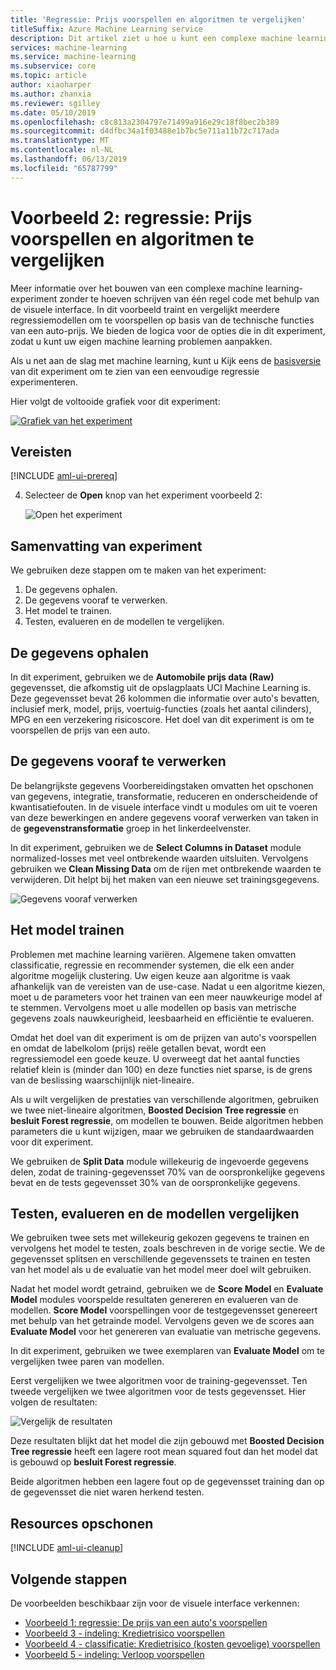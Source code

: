 ```yaml
---
title: 'Regressie: Prijs voorspellen en algoritmen te vergelijken'
titleSuffix: Azure Machine Learning service
description: Dit artikel ziet u hoe u kunt een complexe machine learning-experiment bouwen zonder te hoeven schrijven van één regel code met behulp van de visuele interface. Meer informatie over het trainen en te vergelijken van meerdere regressiemodellen om te voorspellen op basis van technische functies van een auto-prijs
services: machine-learning
ms.service: machine-learning
ms.subservice: core
ms.topic: article
author: xiaoharper
ms.author: zhanxia
ms.reviewer: sgilley
ms.date: 05/10/2019
ms.openlocfilehash: c8c813a2304797e71499a916e29c18f8bec2b389
ms.sourcegitcommit: d4dfbc34a1f03488e1b7bc5e711a11b72c717ada
ms.translationtype: MT
ms.contentlocale: nl-NL
ms.lasthandoff: 06/13/2019
ms.locfileid: "65787799"
---
```

# <a name="sample-2---regression-predict-price-and-compare-algorithms"></a>Voorbeeld 2: regressie: Prijs voorspellen en algoritmen te vergelijken

Meer informatie over het bouwen van een complexe machine learning-experiment zonder te hoeven schrijven van één regel code met behulp van de visuele interface. In dit voorbeeld traint en vergelijkt meerdere regressiemodellen om te voorspellen op basis van de technische functies van een auto-prijs. We bieden de logica voor de opties die in dit experiment, zodat u kunt uw eigen machine learning problemen aanpakken.

Als u net aan de slag met machine learning, kunt u Kijk eens de [basisversie](ui-sample-regression-predict-automobile-price-basic.md) van dit experiment om te zien van een eenvoudige regressie experimenteren.

Hier volgt de voltooide grafiek voor dit experiment:

[![Grafiek van het experiment](media/ui-sample-regression-predict-automobile-price-compare-algorithms/graph.png)](media/ui-sample-classification-predict-credit-risk-cost-sensitive/graph.png#lightbox)

## <a name="prerequisites"></a>Vereisten

[!INCLUDE [aml-ui-prereq](../../../includes/aml-ui-prereq.md)]

4. Selecteer de **Open** knop van het experiment voorbeeld 2:

    ![Open het experiment](media/ui-sample-regression-predict-automobile-price-compare-algorithms/open-sample2.png)

## <a name="experiment-summary"></a>Samenvatting van experiment

We gebruiken deze stappen om te maken van het experiment:

1. De gegevens ophalen.
1. De gegevens vooraf te verwerken.
1. Het model te trainen.
1. Testen, evalueren en de modellen te vergelijken.

## <a name="get-the-data"></a>De gegevens ophalen

In dit experiment, gebruiken we de **Automobile prijs data (Raw)** gegevensset, die afkomstig uit de opslagplaats UCI Machine Learning is. Deze gegevensset bevat 26 kolommen die informatie over auto's bevatten, inclusief merk, model, prijs, voertuig-functies (zoals het aantal cilinders), MPG en een verzekering risicoscore. Het doel van dit experiment is om te voorspellen de prijs van een auto.

## <a name="pre-process-the-data"></a>De gegevens vooraf te verwerken

De belangrijkste gegevens Voorbereidingstaken omvatten het opschonen van gegevens, integratie, transformatie, reduceren en onderscheidende of kwantisatiefouten. In de visuele interface vindt u modules om uit te voeren van deze bewerkingen en andere gegevens vooraf verwerken van taken in de **gegevenstransformatie** groep in het linkerdeelvenster.

In dit experiment, gebruiken we de **Select Columns in Dataset** module normalized-losses met veel ontbrekende waarden uitsluiten. Vervolgens gebruiken we **Clean Missing Data** om de rijen met ontbrekende waarden te verwijderen. Dit helpt bij het maken van een nieuwe set trainingsgegevens.

![Gegevens vooraf verwerken](media/ui-sample-regression-predict-automobile-price-compare-algorithms/data-processing.png)

## <a name="train-the-model"></a>Het model trainen

Problemen met machine learning variëren. Algemene taken omvatten classificatie, regressie en recommender systemen, die elk een ander algoritme mogelijk clustering. Uw eigen keuze aan algoritme is vaak afhankelijk van de vereisten van de use-case. Nadat u een algoritme kiezen, moet u de parameters voor het trainen van een meer nauwkeurige model af te stemmen. Vervolgens moet u alle modellen op basis van metrische gegevens zoals nauwkeurigheid, leesbaarheid en efficiëntie te evalueren.

Omdat het doel van dit experiment is om de prijzen van auto's voorspellen en omdat de labelkolom (prijs) reële getallen bevat, wordt een regressiemodel een goede keuze. U overweegt dat het aantal functies relatief klein is (minder dan 100) en deze functies niet sparse, is de grens van de beslissing waarschijnlijk niet-lineaire.

Als u wilt vergelijken de prestaties van verschillende algoritmen, gebruiken we twee niet-lineaire algoritmen, **Boosted Decision Tree regressie** en **besluit Forest regressie**, om modellen te bouwen. Beide algoritmen hebben parameters die u kunt wijzigen, maar we gebruiken de standaardwaarden voor dit experiment.

We gebruiken de **Split Data** module willekeurig de ingevoerde gegevens delen, zodat de training-gegevensset 70% van de oorspronkelijke gegevens bevat en de tests gegevensset 30% van de oorspronkelijke gegevens.

## <a name="test-evaluate-and-compare-the-models"></a>Testen, evalueren en de modellen vergelijken

We gebruiken twee sets met willekeurig gekozen gegevens te trainen en vervolgens het model te testen, zoals beschreven in de vorige sectie. We de gegevensset splitsen en verschillende gegevenssets te trainen en testen van het model als u de evaluatie van het model meer doel wilt gebruiken.

Nadat het model wordt getraind, gebruiken we de **Score Model** en **Evaluate Model** modules voorspelde resultaten genereren en evalueren van de modellen. **Score Model** voorspellingen voor de testgegevensset genereert met behulp van het getrainde model. Vervolgens geven we de scores aan **Evaluate Model** voor het genereren van evaluatie van metrische gegevens.

In dit experiment, gebruiken we twee exemplaren van **Evaluate Model** om te vergelijken twee paren van modellen.

Eerst vergelijken we twee algoritmen voor de training-gegevensset.
Ten tweede vergelijken we twee algoritmen voor de tests gegevensset.
Hier volgen de resultaten:

![Vergelijk de resultaten](media/ui-sample-regression-predict-automobile-price-compare-algorithms/result.png)

Deze resultaten blijkt dat het model die zijn gebouwd met **Boosted Decision Tree regressie** heeft een lagere root mean squared fout dan het model dat is gebouwd op **besluit Forest regressie**.

Beide algoritmen hebben een lagere fout op de gegevensset training dan op de gegevensset die niet waren herkend testen.

## <a name="clean-up-resources"></a>Resources opschonen

[!INCLUDE [aml-ui-cleanup](../../../includes/aml-ui-cleanup.md)]

## <a name="next-steps"></a>Volgende stappen

De voorbeelden beschikbaar zijn voor de visuele interface verkennen:

- [Voorbeeld 1: regressie: De prijs van een auto's voorspellen](ui-sample-regression-predict-automobile-price-basic.md)
- [Voorbeeld 3 - indeling: Kredietrisico voorspellen](ui-sample-classification-predict-credit-risk-basic.md)
- [Voorbeeld 4 - classificatie: Kredietrisico (kosten gevoelige) voorspellen](ui-sample-classification-predict-credit-risk-cost-sensitive.md)
- [Voorbeeld 5 - indeling: Verloop voorspellen](ui-sample-classification-predict-churn.md)
